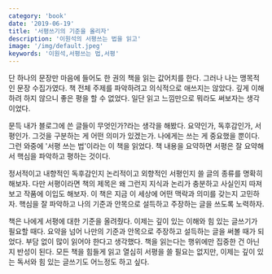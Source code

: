 ```yaml
---
category: 'book'
date: '2019-06-19'
title: '서평쓰기의 기준을 올리자'
description: '이원석의 서평쓰는 법을 읽고'
image: '/img/default.jpeg'
keywords: '이원석,서평쓰는 법,서평'
---
```


단 하나의 문장만 마음에 들어도 한 권의 책을 읽는 값어치를 한다. 그러나 나는 맹목적인 문장 수집가였다. 책 전체 주제를 파악하려고 의식적으로 애쓰지는 않았다. 깊게 이해하려 하지 않으니 좋은 평을 할 수 없었다. 일단 읽고 느낌만으로 뭐라도 써보자는 생각이었다. 

문득 내가 블로그에 쓴 글들이 무엇인가?라는 생각을 해봤다. 요약인가, 독후감인가, 서평인가. 그것을 구분하는 게 어떤 의미가 있겠는가. 나에게는 쓰는 게 중요했을 뿐이다. 그런 와중에 '서평 쓰는 법'이라는 이 책을 읽었다. 책 내용을 요약하면 서평은 잘 요약해서 핵심을 파악하고 평하는 것이다.

정서적이고 내향적인 독후감인지 논리적이고 외향적인 서평인지 쓸 글의 종류를 명확히 해보자. 다만 서평이라면 책의 제목은 왜 그런지 지식과 논리가 충분하고 사실인지 따져보고 작품에 이입도 해보자. 이 책은 지금 이 세상에 어떤 맥락과 의미를 갖는지 고민하자. 핵심을 잘 파악하고 나의 기준과 안목으로 설득하고 주장하는 글을 쓰도록 노력하자.

책은 나에게 서평에 대한 기준을 올려줬다. 이제는 깊이 있는 이해와 힘 있는 글쓰기가 필요할 때다. 요약을 넘어 나만의 기준과 안목으로 주장하고 설득하는 글을 써볼 때가 되었다. 부담 없이 많이 읽어야 한다고 생각했다. 책을 읽는다는 행위에만 집중한 건 아닌지 반성이 된다. 모든 책을 힘들게 읽고 열심히 서평을 쓸 필요는 없지만, 이제는 깊이 있는 독서와 힘 있는 글쓰기도 어느정도 하고 싶다.
